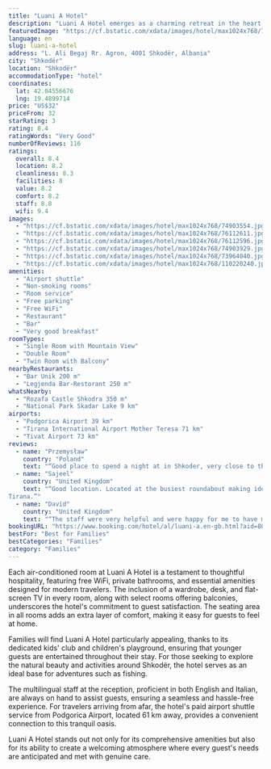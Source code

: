 ```yaml
---
title: "Luani A Hotel"
description: "Luani A Hotel emerges as a charming retreat in the heart of Shkodër, located a mere 45 km from the bustling Port of Bar."
featuredImage: "https://cf.bstatic.com/xdata/images/hotel/max1024x768/74903554.jpg?k=fe0bc5267b24be2f8962e865f2f69cdd796c5b1e4e94d118e0e57c420f201030&o=&hp=1"
language: en
slug: luani-a-hotel
address: "L. Ali Begaj Rr. Agron, 4001 Shkodër, Albania"
city: "Shkodër"
location: "Shkodër"
accommodationType: "hotel"
coordinates:
  lat: 42.04556676
  lng: 19.4899714
price: "US$32"
priceFrom: 32
starRating: 3
rating: 8.4
ratingWords: "Very Good"
numberOfReviews: 116
ratings:
  overall: 8.4
  location: 8.2
  cleanliness: 8.3
  facilities: 8
  value: 8.2
  comfort: 8.2
  staff: 8.8
  wifi: 9.4
images:
  - "https://cf.bstatic.com/xdata/images/hotel/max1024x768/74903554.jpg?k=fe0bc5267b24be2f8962e865f2f69cdd796c5b1e4e94d118e0e57c420f201030&o=&hp=1"
  - "https://cf.bstatic.com/xdata/images/hotel/max1024x768/76112611.jpg?k=3033a7317b7f5a399e985b1df2adc52c1200b3d0d0844f8e6c52eea04091b006&o=&hp=1"
  - "https://cf.bstatic.com/xdata/images/hotel/max1024x768/76112596.jpg?k=5c15705d16ba54fdd6c08e4f1019b3e04754ea8753f9ceb50697857ade7bc7fd&o=&hp=1"
  - "https://cf.bstatic.com/xdata/images/hotel/max1024x768/74903929.jpg?k=eef0dfed769687816317dce65f036344dfcf551f8755a943f90343769b524c69&o=&hp=1"
  - "https://cf.bstatic.com/xdata/images/hotel/max1024x768/73964040.jpg?k=c34db466710142b9df7f170a96f19c735e628b39bb8870fcec80ce0029f34196&o=&hp=1"
  - "https://cf.bstatic.com/xdata/images/hotel/max1024x768/110220240.jpg?k=4565cf8f857dcdf01748e336014dd6561c17d17840caa80482b9e63d5f8b13e5&o=&hp=1"
amenities:
  - "Airport shuttle"
  - "Non-smoking rooms"
  - "Room service"
  - "Free parking"
  - "Free WiFi"
  - "Restaurant"
  - "Bar"
  - "Very good breakfast"
roomTypes:
  - "Single Room with Mountain View"
  - "Double Room"
  - "Twin Room with Balcony"
nearbyRestaurants:
  - "Bar Unik 200 m"
  - "Legjenda Bar-Restorant 250 m"
whatsNearby:
  - "Rozafa Castle Shkodra 350 m"
  - "National Park Skadar Lake 9 km"
airports:
  - "Podgorica Airport 39 km"
  - "Tirana International Airport Mother Teresa 71 km"
  - "Tivat Airport 73 km"
reviews:
  - name: "Przemysław"
    country: "Poland"
    text: "“Good place to spend a night at in Shkoder, very close to the castle, my apartament nad a nice river view. Around 20 minute walk from the city center. Very friendly and helpful host and Staff.”"
  - name: "Sajeel"
    country: "United Kingdom"
    text: "“Good location. Located at the busiest roundabout making ideal for exiting to northern areas or returning to
Tirana.”"
  - name: "David"
    country: "United Kingdom"
    text: "“The staff were very helpful and were happy for me to have my bicycle in the spacious room. Nice omelette breakfast in the morning.”"
bookingURL: "https://www.booking.com/hotel/al/luani-a.en-gb.html?aid=8035640"
bestFor: "Best for Families"
bestCategories: "Families"
category: "Families"
---
```


Each air-conditioned room at Luani A Hotel is a testament to thoughtful hospitality, featuring free WiFi, private bathrooms, and essential amenities designed for modern travelers. The inclusion of a wardrobe, desk, and flat-screen TV in every room, along with select rooms offering balconies, underscores the hotel's commitment to guest satisfaction. The seating area in all rooms adds an extra layer of comfort, making it easy for guests to feel at home.

Families will find Luani A Hotel particularly appealing, thanks to its dedicated kids' club and children's playground, ensuring that younger guests are entertained throughout their stay. For those seeking to explore the natural beauty and activities around Shkodër, the hotel serves as an ideal base for adventures such as fishing.

The multilingual staff at the reception, proficient in both English and Italian, are always on hand to assist guests, ensuring a seamless and hassle-free experience. For travelers arriving from afar, the hotel's paid airport shuttle service from Podgorica Airport, located 61 km away, provides a convenient connection to this tranquil oasis.

Luani A Hotel stands out not only for its comprehensive amenities but also for its ability to create a welcoming atmosphere where every guest's needs are anticipated and met with genuine care.